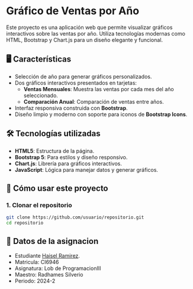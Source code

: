 # Gráfico de Ventas por Año

Este proyecto es una aplicación web que permite visualizar gráficos interactivos sobre las ventas por año. Utiliza tecnologías modernas como HTML, Bootstrap y Chart.js para un diseño elegante y funcional.

## 🖥️ Características

- Selección de año para generar gráficos personalizados.
- Dos gráficos interactivos presentados en tarjetas:
  - **Ventas Mensuales**: Muestra las ventas por cada mes del año seleccionado.
  - **Comparación Anual**: Comparación de ventas entre años.
- Interfaz responsiva construida con **Bootstrap**.
- Diseño limpio y moderno con soporte para iconos de **Bootstrap Icons**.

## 🛠️ Tecnologías utilizadas

- **HTML5**: Estructura de la página.
- **Bootstrap 5**: Para estilos y diseño responsivo.
- **Chart.js**: Librería para gráficos interactivos.
- **JavaScript**: Lógica para manejar datos y generar gráficos.

## 🚀 Cómo usar este proyecto

### 1. Clonar el repositorio
```bash
git clone https://github.com/usuario/repositorio.git
cd repositorio
```

## 👤 Datos de la asignacion
- Estudiante [Haisel Ramirez](https://github.com/haiselramirez).
- Matricula: CI6946
- Asignatura: Lob de ProgramacionIII
- Maestro: Radhames Silverio
- Periodo: 2024-2
